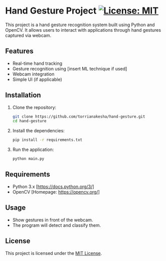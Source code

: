 # Hand Gesture Project [![License: MIT](https://img.shields.io/badge/License-MIT-yellow.svg)](LICENSE)
This project is a hand gesture recognition system built using Python and OpenCV. It allows users to interact with applications through hand gestures captured via webcam.

## Features

- Real-time hand tracking
- Gesture recognition using [insert ML technique if used]
- Webcam integration
- Simple UI (if applicable)

## Installation

1. Clone the repository:
   ```bash
   git clone https://github.com/torrianakesha/hand-gesture.git
   cd hand-gesture

2. Install the dependencies:
   ```bash
   pip install -r requirements.txt

3. Run the application:
   ```bash
   python main.py

## Requirements
- Python 3.x [https://docs.python.org/3/]
- OpenCV [Homepage: https://opencv.org/]

## Usage
- Show gestures in front of the webcam.
- The program will detect and classify them.

## License
This project is licensed under the [MIT License](LICENSE).
    
